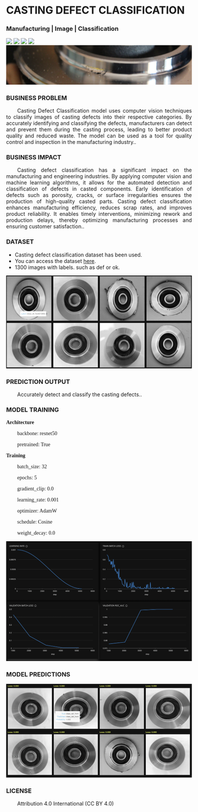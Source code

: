 # CASTING DEFECT CLASSIFICATION
### Manufacturing  | Image | Classification

![](https://github.com/h2oai/HT-Catalog/blob/1432be958ab3f41b67c57c241b946b4a3d4699e1/Assets/DL_Models/28_Casting%20Defect%20Classification/cover.png)
![](https://github.com/h2oai/HT-Catalog/blob/1432be958ab3f41b67c57c241b946b4a3d4699e1/Assets/DL_Models/28_Casting%20Defect%20Classification/cover.jpg)
![](https://github.com/h2oai/HT-Catalog/blob/1432be958ab3f41b67c57c241b946b4a3d4699e1/Assets/DL_Models/28_Casting%20Defect%20Classification/cover.jpeg)
![](https://github.com/h2oai/HT-Catalog/blob/1432be958ab3f41b67c57c241b946b4a3d4699e1/Assets/DL_Models/28_Casting%20Defect%20Classification/cover.webp)
![](https://github.com/h2oai/HT-Catalog/blob/1432be958ab3f41b67c57c241b946b4a3d4699e1/Assets/DL_Models/28_Casting%20Defect%20Classification/cover)

### BUSINESS PROBLEM
<p style='text-align: justify; text-indent: 30px;'>Casting Defect Classification model uses computer vision techniques to classify images of casting defects into their respective categories. By accurately identifying and classifying the defects, manufacturers can detect and prevent them during the casting process, leading to better product quality and reduced waste. The model can be used as a tool for quality control and inspection in the manufacturing industry..</p>

### BUSINESS IMPACT
<p style='text-align: justify; text-indent: 30px;'>Casting defect classification has a significant impact on the manufacturing and engineering industries. By applying computer vision and machine learning algorithms, it allows for the automated detection and classification of defects in casted components. Early identification of defects such as porosity, cracks, or surface irregularities ensures the production of high-quality casted parts. Casting defect classification enhances manufacturing efficiency, reduces scrap rates, and improves product reliability. It enables timely interventions, minimizing rework and production delays, thereby optimizing manufacturing processes and ensuring customer satisfaction..</p>

### DATASET
- Casting defect classification dataset has been used.
- You can access the dataset [here](s3://apac-cds/ht_datasets/image_classification/casting_defect_classification.zip).
- 1300 images with labels. such as def or ok.

![train data](https://github.com/h2oai/HT-Catalog/blob/1432be958ab3f41b67c57c241b946b4a3d4699e1/Assets/DL_Models/28_Casting%20Defect%20Classification/train%20data.png)

### PREDICTION OUTPUT
<p style='text-align: justify; text-indent: 30px;'>Accurately detect and classify the casting defects..</p>

### MODEL TRAINING
<p style='font-family:JackInput Regular;'><b>Architecture</b></p>
<p style='text-align: justify; text-indent: 30px;font-family:JackInput Regular;'>backbone: resnet50</p>
<p style='text-align: justify; text-indent: 30px;font-family:JackInput Regular;'>pretrained: True</p>

<p style='font-family:JackInput Regular;'><b>Training</b></p>
<p style='text-align: justify; text-indent: 30px;font-family:JackInput Regular;'>batch_size: 32</p>
<p style='text-align: justify; text-indent: 30px;font-family:JackInput Regular;'>epochs: 5</p>
<p style='text-align: justify; text-indent: 30px;font-family:JackInput Regular;'>gradient_clip: 0.0</p>
<p style='text-align: justify; text-indent: 30px;font-family:JackInput Regular;'>learning_rate: 0.001</p>
<p style='text-align: justify; text-indent: 30px;font-family:JackInput Regular;'>optimizer: AdamW</p>
<p style='text-align: justify; text-indent: 30px;font-family:JackInput Regular;'>schedule: Cosine</p>
<p style='text-align: justify; text-indent: 30px;font-family:JackInput Regular;'>weight_decay: 0.0</p>

![chart](https://github.com/h2oai/HT-Catalog/blob/1432be958ab3f41b67c57c241b946b4a3d4699e1/Assets/DL_Models/28_Casting%20Defect%20Classification/chart.png)

### MODEL PREDICTIONS

![Validation Predictions](https://github.com/h2oai/HT-Catalog/blob/1432be958ab3f41b67c57c241b946b4a3d4699e1/Assets/DL_Models/28_Casting%20Defect%20Classification/Validation%20Predictions.png)

### LICENSE
<p style='text-align: justify; text-indent: 30px;'>Attribution 4.0 International (CC BY 4.0)</p>
    